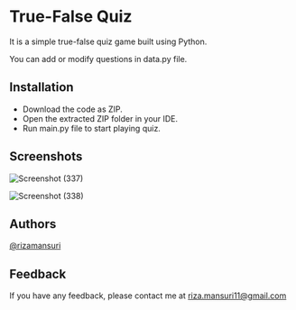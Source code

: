# True-False Quiz 

It is a simple true-false quiz game built using Python. 

You can add or modify questions in data.py file.

## Installation

- Download the code as ZIP.
- Open the extracted ZIP folder in your IDE.
- Run main.py file to start playing quiz.

## Screenshots

![Screenshot (337)](https://user-images.githubusercontent.com/37615383/222901688-2c8299d2-0306-40bb-b013-9711b6caae68.png)

![Screenshot (338)](https://user-images.githubusercontent.com/37615383/222901908-07524d54-7018-4cd1-a24e-00a16460b4bf.png)

## Authors

[@rizamansuri](https://www.github.com/rizamansuri)

## Feedback

If you have any feedback, please contact me at riza.mansuri11@gmail.com
